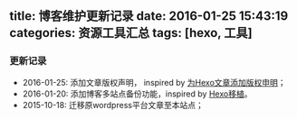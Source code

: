 title: 博客维护更新记录
date: 2016-01-25 15:43:19
categories: 资源工具汇总
tags: [hexo, 工具]
---

### 更新记录

- 2016-01-25: 添加文章版权声明， inspired by [为Hexo文章添加版权申明](http://qinyuanpei.com/2015/11/15/add-the-creative-commons-for-the-article-in-hexo/)；
- 2016-01-20: 添加博客多站点备份功能，inspired by [Hexo移植](http://nodlee.com/2015/06/07/how-to-porting-hexo/#more)。
- 2015-10-18: 迁移原wordpress平台文章至本站点；
